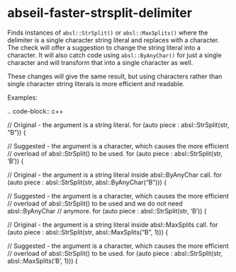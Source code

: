 abseil-faster-strsplit-delimiter
================================

Finds instances of `absl::StrSplit()` or `absl::MaxSplits()` where the
delimiter is a single character string literal and replaces with a
character. The check will offer a suggestion to change the string
literal into a character. It will also catch code using
`absl::ByAnyChar()` for just a single character and will transform that
into a single character as well.

These changes will give the same result, but using characters rather
than single character string literals is more efficient and readable.

Examples:

.. code-block:: c++

// Original - the argument is a string literal. for (auto piece :
absl::StrSplit(str, “B”)) {

// Suggested - the argument is a character, which causes the more
efficient // overload of absl::StrSplit() to be used. for (auto piece :
absl::StrSplit(str, ‘B’)) {

// Original - the argument is a string literal inside absl::ByAnyChar
call. for (auto piece : absl::StrSplit(str, absl::ByAnyChar(“B”))) {

// Suggested - the argument is a character, which causes the more
efficient // overload of absl::StrSplit() to be used and we do not need
absl::ByAnyChar // anymore. for (auto piece : absl::StrSplit(str, ‘B’))
{

// Original - the argument is a string literal inside absl::MaxSplits
call. for (auto piece : absl::StrSplit(str, absl::MaxSplits(“B”, 1))) {

// Suggested - the argument is a character, which causes the more
efficient // overload of absl::StrSplit() to be used. for (auto piece :
absl::StrSplit(str, absl::MaxSplits(‘B’, 1))) {
